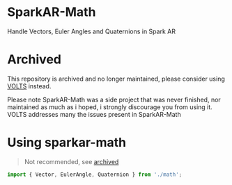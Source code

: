 # SparkAR-Math
Handle Vectors, Euler Angles and Quaternions in Spark AR

# Archived

This repository is archived and no longer maintained, please consider using [VOLTS](https://github.com/tomaspietravallo/sparkar-volts) instead.

Please note SparkAR-Math was a side project that was never finished, nor maintained as much as i hoped, i strongly discourage you from using it. VOLTS addresses many the issues present in SparkAR-Math

# Using sparkar-math
> Not recommended, see [archived](#archived)

```js
import { Vector, EulerAngle, Quaternion } from './math';
```
